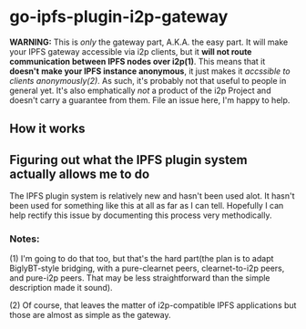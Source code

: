 go-ipfs-plugin-i2p-gateway
==========================

**WARNING:** This is *only* the gateway part, A.K.A. the easy part. It will make
your IPFS gateway accessible via i2p clients, but it **will not route**
**communication between IPFS nodes over i2p(1)**. This means that it **doesn't**
**make your IPFS instance anonymous**, it just makes it *accssible to clients*
*anonymously(2)*. As such, it's probably not that useful to people in general
yet. It's also emphatically *not* a product of the i2p Project and doesn't carry
a guarantee from them. File an issue here, I'm happy to help.

How it works
------------



Figuring out what the IPFS plugin system actually allows me to do
-----------------------------------------------------------------

The IPFS plugin system is relatively new and hasn't been used alot. It hasn't
been used for something like this at all as far as I can tell. Hopefully I can
help rectify this issue by documenting this process very methodically.

### Notes:

(1) I'm going to do that too, but that's the hard part(the plan is to adapt
BiglyBT-style bridging, with a pure-clearnet peers, clearnet-to-i2p peers, and
pure-i2p peers. That may be less straightforward than the simple description
made it sound).

(2) Of course, that leaves the matter of i2p-compatible IPFS applications but
those are almost as simple as the gateway.
